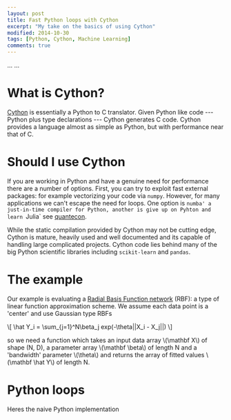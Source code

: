 ```yaml
---
layout: post
title: Fast Python loops with Cython
excerpt: "My take on the basics of using Cython"
modified: 2014-10-30
tags: [Python, Cython, Machine Learning]
comments: true
---
```


<head>
...
    <script type="text/javascript"
            src="http://cdn.mathjax.org/mathjax/latest/MathJax.js?config=TeX-AMS-MML_HTMLorMML">
    </script>
...
</head>

# What is Cython?

[Cython](http://cython.org) is essentially a Python to C translator. Given Python like code ---  Python plus type declarations --- Cython generates C code. Cython provides a language almost as simple as Python, but with performance near that of C.  

# Should I use Cython

If you are working in Python and have a genuine need for performance there are a number of options. First, you can try to exploit fast external packages: for example vectorizing your code via `numpy`. However, for many applications we can't escape the need for loops. One option is `numba' a just-in-time compiler for Python, another is give up on Pyhton and learn `Julia` see [quantecon]().  

While the static compilation provided by Cython may not be cutting edge, Cython is mature, heavily used and well documented and its capable of handling large complicated projects. Cython code lies behind many of the big Python scientific libraries including `scikit-learn` and `pandas`.

# The example

Our example is evaluating a [Radial Basis Function network](http://en.wikipedia.org/wiki/Radial_basis_function_network) (RBF): a type of linear function approximation scheme. We assume each data point is a 'center' and use Gaussian type RBFs

\\[  \hat Y_i = \sum_{j=1}^N\beta_j exp(-\theta||X_i - X_j||) \\]

so we need a function which takes an input data array \\(\mathbf X\\) of shape (N, D), a parameter array \\(\mathbf \beta\\) of length N and a 'bandwidth' parameter \\(\theta\\) and returns the array of fitted values \\(\mathbf \hat Y\\) of length N. 

# Python loops

Heres the naive Python implementation



